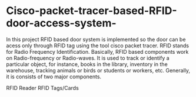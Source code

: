 # Cisco-packet-tracer-based-RFID-door-access-system-
In this  project  RFID based door system is implemented  so the door can be acess only through RFID tag using the tool cisco packet tracer.
RFID stands for Radio Frequency Identification. Basically, RFID based components work on Radio-frequency or Radio-waves. It is used to track or identify a particular object, for instance, books in the library, inventory in the warehouse, tracking animals or birds or students or workers, etc.
Generally, it is consists of two major components.

RFID Reader
RFID Tags/Cards
